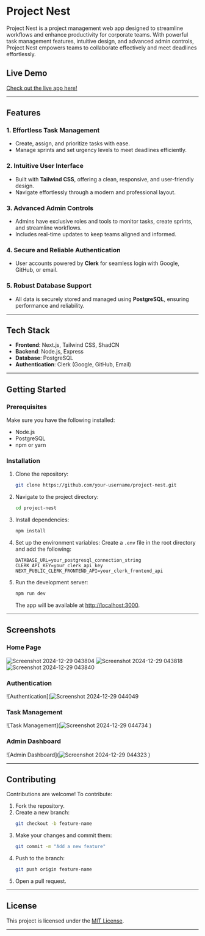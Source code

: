 # Project Nest

Project Nest is a project management web app designed to streamline workflows and enhance productivity for corporate teams. With powerful task management features, intuitive design, and advanced admin controls, Project Nest empowers teams to collaborate effectively and meet deadlines effortlessly.

## Live Demo
[Check out the live app here!](projectnestjs.vercel.app
)  


---

## Features

### 1. Effortless Task Management
- Create, assign, and prioritize tasks with ease.
- Manage sprints and set urgency levels to meet deadlines efficiently.

### 2. Intuitive User Interface
- Built with **Tailwind CSS**, offering a clean, responsive, and user-friendly design.
- Navigate effortlessly through a modern and professional layout.

### 3. Advanced Admin Controls
- Admins have exclusive roles and tools to monitor tasks, create sprints, and streamline workflows.
- Includes real-time updates to keep teams aligned and informed.

### 4. Secure and Reliable Authentication
- User accounts powered by **Clerk** for seamless login with Google, GitHub, or email.

### 5. Robust Database Support
- All data is securely stored and managed using **PostgreSQL**, ensuring performance and reliability.

---

## Tech Stack
- **Frontend**: Next.js, Tailwind CSS, ShadCN
- **Backend**: Node.js, Express
- **Database**: PostgreSQL
- **Authentication**: Clerk (Google, GitHub, Email)

---

## Getting Started

### Prerequisites
Make sure you have the following installed:
- Node.js
- PostgreSQL
- npm or yarn

### Installation
1. Clone the repository:
   ```bash
   git clone https://github.com/your-username/project-nest.git
   ```

2. Navigate to the project directory:
   ```bash
   cd project-nest
   ```

3. Install dependencies:
   ```bash
   npm install
   ```

4. Set up the environment variables:
   Create a `.env` file in the root directory and add the following:
   ```env
   DATABASE_URL=your_postgresql_connection_string
   CLERK_API_KEY=your_clerk_api_key
   NEXT_PUBLIC_CLERK_FRONTEND_API=your_clerk_frontend_api
   ```

5. Run the development server:
   ```bash
   npm run dev
   ```
   The app will be available at [http://localhost:3000](http://localhost:3000).

---

## Screenshots

### Home Page
![Screenshot 2024-12-29 043804](https://github.com/user-attachments/assets/105e7139-d159-4c05-a24f-a6cabd91845e)
![Screenshot 2024-12-29 043818](https://github.com/user-attachments/assets/5ce51bca-d4dd-41a1-9d26-615ab4a3910b)
![Screenshot 2024-12-29 043840](https://github.com/user-attachments/assets/0d2f1964-058e-4e13-9ee0-4a193383c9bb)

### Authentication
![Authentication](![Screenshot 2024-12-29 044049](https://github.com/user-attachments/assets/0174ab3f-1f0b-4260-b838-28dd1283824c)

### Task Management
![Task Management](![Screenshot 2024-12-29 044734](https://github.com/user-attachments/assets/1f77e5b4-f3b2-4265-bd45-e7ee8bd1d292)
)

### Admin Dashboard
![Admin Dashboard](![Screenshot 2024-12-29 044323](https://github.com/user-attachments/assets/6138e6d0-6ea5-429f-b563-f4bc4dbaa4a8)
)


---

## Contributing
Contributions are welcome! To contribute:
1. Fork the repository.
2. Create a new branch:
   ```bash
   git checkout -b feature-name
   ```
3. Make your changes and commit them:
   ```bash
   git commit -m "Add a new feature"
   ```
4. Push to the branch:
   ```bash
   git push origin feature-name
   ```
5. Open a pull request.

---

## License
This project is licensed under the [MIT License](LICENSE).

---


